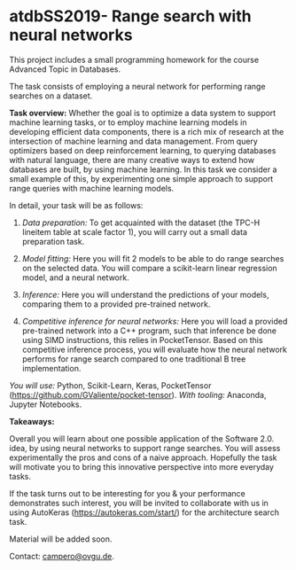 # atdbSS2019- Range search with neural networks

This project includes a small programming homework for the course Advanced Topic in Databases.

The task consists of employing a neural network for performing range searches on a dataset.

**Task overview:**
Whether the goal is to optimize a data system to support machine learning tasks, or to employ machine learning models in developing efficient data components, there is a rich mix of research  at the intersection of machine learning and data management. From query optimizers based on deep reinforcement learning, to querying databases with natural language, there are many creative ways to extend how databases are built, by using machine learning. In this task we consider a small example of this, by experimenting one simple approach to support range queries with machine learning models.

In detail, your task will be as follows:

1. *Data preparation:* To get acquainted with the dataset (the TPC-H lineitem table at scale factor 1), you will carry out a small data preparation task.

2. *Model fitting:* Here you will fit 2 models to be able to do range searches on the selected data. You will compare a scikit-learn linear regression model, and a neural network. 

3. *Inference:* Here you will understand the predictions of your models, comparing them to a provided pre-trained network.

4. *Competitive inference for neural networks:* Here you will load a provided pre-trained network into a C++ program, such that inference be done using SIMD instructions, this relies in PocketTensor. Based on this competitive inference process, you will evaluate how the neural network performs for range search compared to one traditional B tree implementation.

*You will use:* Python, Scikit-Learn, Keras, PocketTensor (https://github.com/GValiente/pocket-tensor).
*With tooling:* Anaconda, Jupyter Notebooks.

**Takeaways:**

Overall you will learn about one possible application of the Software 2.0. idea, by using neural networks to support range searches. You will assess experimentally the pros and cons of a naive approach. Hopefully the task will motivate you to bring this innovative perspective into more everyday tasks.

If the task turns out to be interesting for you & your performance demonstrates such interest, you will be invited to collaborate with us in using AutoKeras (https://autokeras.com/start/) for the architecture search task.

Material will be added soon.

Contact: campero@ovgu.de.
